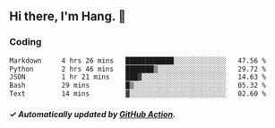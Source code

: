 ## Hi there, I'm Hang. 👋

### Coding

<!--START_SECTION:waka-->

```txt
Markdown     4 hrs 26 mins   ████████████░░░░░░░░░░░░░   47.56 %
Python       2 hrs 46 mins   ███████▒░░░░░░░░░░░░░░░░░   29.72 %
JSON         1 hr 21 mins    ███▓░░░░░░░░░░░░░░░░░░░░░   14.63 %
Bash         29 mins         █▒░░░░░░░░░░░░░░░░░░░░░░░   05.32 %
Text         14 mins         ▓░░░░░░░░░░░░░░░░░░░░░░░░   02.60 %
```

<!--END_SECTION:waka-->

##### ✓ Automatically updated by [GitHub Action](https://github.com/huhuhang/huhuhang/actions).
